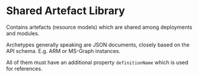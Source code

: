 # Shared Artefact Library

Contains artefacts (resource models) which are shared among deployments and modules.

Archetypes generally speaking are JSON documents, closely based on the API schema. E.g. ARM or MS-Graph instances.

All of them must have an additional property `definitionName` which is used for references.